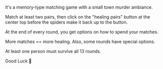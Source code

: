 It's a memory-type matching game with a small town murder ambiance.

Match at least two pairs, then click on the "healing pairs" button at the center top before the spiders make it back up to the button.

At the end of every round, you get options on how to spend your matches.  

More matches == more healing. Also, some rounds have special options.

At least one person must survive all 13 rounds.

Good Luck 🤞
